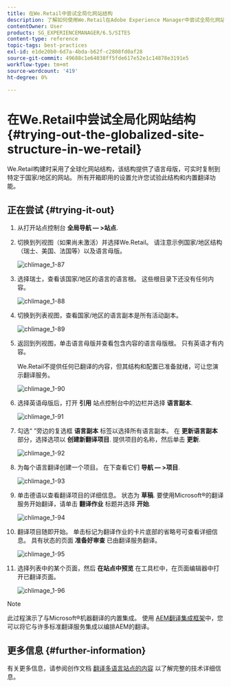 ```yaml
---
title: 在We.Retail中尝试全局化网站结构
description: 了解如何使用We.Retail在Adobe Experience Manager中尝试全局化网站结构。
contentOwner: User
products: SG_EXPERIENCEMANAGER/6.5/SITES
content-type: reference
topic-tags: best-practices
exl-id: e1de20b0-6d7a-4bda-b62f-c2808fd0af28
source-git-commit: 49688c1e64038ff5fde617e52e1c14878e3191e5
workflow-type: tm+mt
source-wordcount: '419'
ht-degree: 0%

---
```


# 在We.Retail中尝试全局化网站结构{#trying-out-the-globalized-site-structure-in-we-retail}

We.Retail构建时采用了全球化网站结构，该结构提供了语言母版，可实时复制到特定于国家/地区的网站。 所有开箱即用的设置允许您试验此结构和内置翻译功能。

## 正在尝试 {#trying-it-out}

1. 从打开站点控制台 **全局导航 — >站点**.
1. 切换到列视图（如果尚未激活）并选择We.Retail。 请注意示例国家/地区结构（瑞士、美国、法国等）以及语言母版。

   ![chlimage_1-87](assets/chlimage_1-87a.png)

1. 选择瑞士，查看该国家/地区的语言的语言根。 这些根目录下还没有任何内容。

   ![chlimage_1-88](assets/chlimage_1-88a.png)

1. 切换到列表视图，查看国家/地区的语言副本是所有活动副本。

   ![chlimage_1-89](assets/chlimage_1-89a.png)

1. 返回到列视图，单击语言母版并查看包含内容的语言母版根。 只有英语才有内容。

   We.Retail不提供任何已翻译的内容，但其结构和配置已准备就绪，可让您演示翻译服务。

   ![chlimage_1-90](assets/chlimage_1-90a.png)

1. 选择英语母版后，打开 **引用** 站点控制台中的边栏并选择 **语言副本**.

   ![chlimage_1-91](assets/chlimage_1-91.png)

1. 勾选“ ”旁边的复选框 **语言副本** 标签以选择所有语言副本。 在 **更新语言副本** 部分，选择选项以 **创建新翻译项目**. 提供项目的名称，然后单击 **更新**.

   ![chlimage_1-92](assets/chlimage_1-92.png)

1. 为每个语言翻译创建一个项目。 在下查看它们 **导航 — >项目**.

   ![chlimage_1-93](assets/chlimage_1-93.png)

1. 单击德语以查看翻译项目的详细信息。 状态为 **草稿**. 要使用Microsoft®的翻译服务开始翻译，请单击 **翻译作业** 标题并选择 **开始**.

   ![chlimage_1-94](assets/chlimage_1-94.png)

1. 翻译项目随即开始。 单击标记为翻译作业的卡片底部的省略号可查看详细信息。 具有状态的页面 **准备好审查** 已由翻译服务翻译。

   ![chlimage_1-95](assets/chlimage_1-95.png)

1. 选择列表中的某个页面，然后 **在站点中预览** 在工具栏中，在页面编辑器中打开已翻译页面。

   ![chlimage_1-96](assets/chlimage_1-96.png)

>[!NOTE]
>
>此过程演示了与Microsoft®机器翻译的内置集成。 使用 [AEM翻译集成框架](/help/sites-administering/translation.md)中，您可以将它与许多标准翻译服务集成以编排AEM的翻译。

## 更多信息 {#further-information}

有关更多信息，请参阅创作文档 [翻译多语言站点的内容](/help/sites-administering/translation.md) 以了解完整的技术详细信息。
